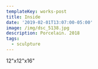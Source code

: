 ```yaml
---
templateKey: works-post
title: Inside
date: '2019-02-01T13:07:00-05:00'
image: /img/dsc_5138.jpg
description: Porcelain. 2018
tags:
  - sculpture
---
```

12"x12"x16"
